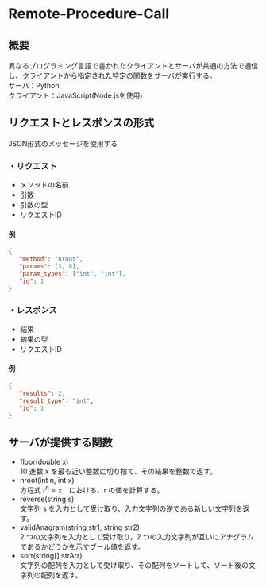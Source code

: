 # Remote-Procedure-Call
## 概要
異なるプログラミング言語で書かれたクライアントとサーバが共通の方法で通信し、クライアントから指定された特定の関数をサーバが実行する。<br>
サーバ：Python<br>
クライアント：JavaScript(Node.jsを使用)

## リクエストとレスポンスの形式
JSON形式のメッセージを使用する

### ・リクエスト
* メソッドの名前
* 引数
* 引数の型
* リクエストID

#### 例
```json
{
   "method": "nroot", 
   "params": [3, 8], 
   "param_types": ["int", "int"],
   "id": 1
}
```

### ・レスポンス
* 結果
* 結果の型
* リクエストID

#### 例
```json
{
   "results": 2,
   "result_type": "int",
   "id": 1
}
```

## サーバが提供する関数
* floor(double x)<br>
10 進数 x を最も近い整数に切り捨て、その結果を整数で返す。
* nroot(int n, int x)<br>
方程式 $r^n = x$　における、r の値を計算する。
* reverse(string s)<br>
文字列 s を入力として受け取り、入力文字列の逆である新しい文字列を返す。
* validAnagram(string str1, string str2)<br>
2 つの文字列を入力として受け取り，2 つの入力文字列が互いにアナグラムであるかどうかを示すブール値を返す。
* sort(string[] strArr)<br>
文字列の配列を入力として受け取り、その配列をソートして、ソート後の文字列の配列を返す。